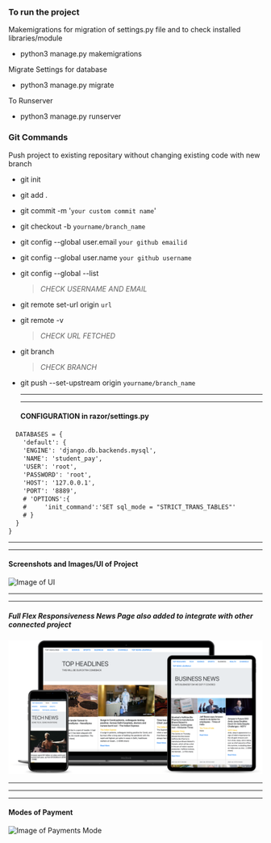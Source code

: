 ### To run the project

Makemigrations for migration of settings.py file and to check installed libraries/module
- python3 manage.py makemigrations

Migrate Settings for database
- python3 manage.py migrate

To Runserver
- python3 manage.py runserver

### Git Commands

Push project to existing repositary without changing existing code with new branch

- git init

- git add .

- git commit -m '`your custom commit name`'

- git checkout -b `yourname/branch_name`

- git config --global user.email `your github emailid`

- git config --global user.name `your github username`

- git config --global --list
  > _CHECK USERNAME AND EMAIL_

- git remote set-url origin `url`

- git remote -v
  > _CHECK URL FETCHED_

- git branch
  > _CHECK BRANCH_

- git push --set-upstream origin `yourname/branch_name`
  
  
  
  -----
  -----
  
  #### CONFIGURATION in  razor/settings.py 
```
  DATABASES = {
    'default': {
    'ENGINE': 'django.db.backends.mysql',
    'NAME': 'student_pay',                   
    'USER': 'root',
    'PASSWORD': 'root',
    'HOST': '127.0.0.1',                    
    'PORT': '8889',
    # 'OPTIONS':{
    #     'init_command':'SET sql_mode = "STRICT_TRANS_TABLES"'
    # }               
  }
}
```


-----
-----
#### Screenshots and Images/UI of Project

![Image of UI](static/assets/images/dash.png)

----
----
##### Full Flex Responsiveness News Page also added to integrate with other connected project

![Image of UI](static/assets/images/all-devices.png)


----
----
----

#### Modes of Payment

![Image of Payments Mode](static/assets/images/left-image.png)


